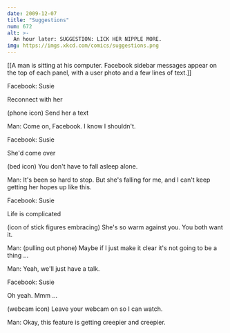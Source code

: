 ```yaml
---
date: 2009-12-07
title: "Suggestions"
num: 672
alt: >-
  An hour later: SUGGESTION: LICK HER NIPPLE MORE.
img: https://imgs.xkcd.com/comics/suggestions.png
---
```

[[A man is sitting at his computer. Facebook sidebar messages appear on the top of each panel, with a user photo and a few lines of text.]]

Facebook: Susie 

 Reconnect with her 

 (phone icon) Send her a text

Man: Come on, Facebook. I know I shouldn't.

Facebook: Susie 

 She'd come over 

 (bed icon) You don't have to fall asleep alone.

Man: It's been so hard to stop. But she's falling for me, and I can't keep getting her hopes up like this.

Facebook: Susie 

 Life is complicated 

 (icon of stick figures embracing) She's so warm against you. You both want it.

Man: (pulling out phone) Maybe if I just make it clear it's not going to be a thing ...

Man: Yeah, we'll just have a talk.

Facebook: Susie 

 Oh yeah. Mmm ... 

 (webcam icon) Leave your webcam on so I can watch.

Man: Okay, this feature is getting creepier and creepier.

